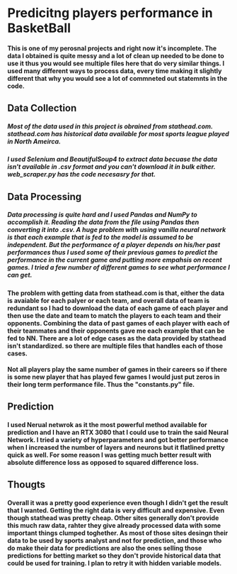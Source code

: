 # Predicitng players performance in BasketBall

#### This is one of my perosnal projects and right now it's incomplete. The data I obtained is quite messy and a lot of clean up needed to be done to use it thus you would see multiple files here that do very similar things. I used many different ways to process data, every time making it slightly different that why you would see a lot of commneted out statemnts in the code. 

## Data Collection

##### Most of the data used in this project is obrained from stathead.com. stathead.com has historical data available for most sports league played in North Ameirca. 
##### I used Selenium and BeautifulSoup4 to extract data becuase the data isn't available in .csv format and you can't download it in bulk either. web_scraper.py has the code necesasry for that.

## Data Processing

##### Data processing is quite hard and I used Pandas and NumPy to accomplish it. Reading the data from the file using Pandas then converting it into .csv. A huge problem with using vanilla neural network is that each example that is fed to the model is assumed to be independent. But the performance of a player depends on his/her past performances thus I used some of their previous games to predict the performance in the current game and putting more empahsis on recent games. I tried a few number of different games to see what performance I can get.

#### The problem with getting data from stathead.com is that, either the data is avaiable for each palyer or each team, and overall data of team is redundant so I had to download the data of each game of each player and then use the date and team to match the players to each team and their opponents. Combining the data of past games of each player with each of their teammates and their opponents gave me each example that can be fed to NN. There are a lot of edge cases as the data provided by stathead isn't standardized. so there are multiple files that handles each of those cases.

#### Not all players play the same number of games in their careers so if there is some new player that has played few games I would just put zeros in their long term performance file. Thus the "constants.py" file.

## Prediction

#### I used Nerual netwrok as it the most powerful method available for prediction and I have an RTX 3080 that I could use to train the said Neural Network. I tried a variety of hyperparameters and got better performance when I increased the number of layers and neurons but it flatlined pretty quick as well. For some reason I was getting much better result with absolute difference loss as opposed to squared difference loss. 

## Thougts

#### Overall it was a pretty good experience even though I didn't get the result that I wanted. Getting the right data is very difficult and expensive. Even though stathead was pretty cheap. Other sites generally don't provide this much raw data, rahter they give already processed data with some important things clumped toghether. As most of those sites desingn their data to be used by sports analyst and not for prediction, and those who do make their data for predictions are also the ones selling those predictions for betting market so they don't provide historical data that could be used for training.  I plan to retry it with hidden variable models.  
